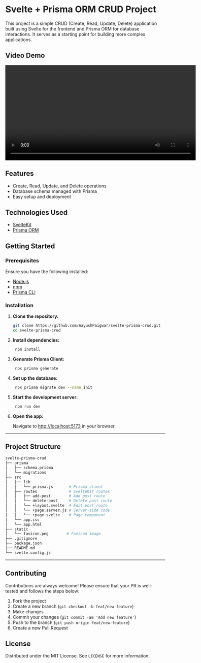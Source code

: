 # Svelte + Prisma ORM CRUD Project

This project is a simple CRUD (Create, Read, Update, Delete) application built using Svelte for the frontend and Prisma ORM for database interactions. It serves as a starting point for building more complex applications.

## Video Demo

<video width="600" controls>
  <source src="https://github.com/aayushpaigwar/svelte-prisma-crud/tree/master/videos/demo.mp4" type="video/mp4">
  Your browser does not support the video tag.
</video>

## Features

- Create, Read, Update, and Delete operations
- Database schema managed with Prisma
- Easy setup and deployment

## Technologies Used

- [SvelteKit](https://kit.svelte.dev/)
- [Prisma ORM](https://www.prisma.io/)

## Getting Started

### Prerequisites

Ensure you have the following installed:

- [Node.js](https://nodejs.org/en/download/)
- [npm](https://www.npmjs.com/get-npm)
- [Prisma CLI](https://www.prisma.io/docs/getting-started/quickstart)

### Installation

1. **Clone the repository:**

   ```bash
   git clone https://github.com/AayushPaigwar/svelte-prisma-crud.git
   cd svelte-prisma-crud
   ```

2. **Install dependencies:**

   ```bash
    npm install
   ```

3. **Generate Prisma Client:**

   ```bash
    npx prisma generate
   ```

4. **Set up the database:**

   ```bash
    npx prisma migrate dev --name init
   ```

5. **Start the development server:**

   ```bash
    npm run dev
   ```

6. **Open the app:**

   Navigate to [http://localhost:5173](http://localhost:5173) in your browser.

---

## Project Structure

```bash
svelte-prisma-crud
├── prisma
│   ├── schema.prisma
│   └── migrations
├── src
│   ├── lib
│   │   └── prisma.js       # Prisma client
│   ├── routes              # SvelteKit routes
│   │   ├── add-post        # Add post route
│   │   └── delete-post     # Delete post route
│   │   └── +layout.svelte  # Edit post route
│   │   └── +page.server.js # Server-side code
│   │   └── +page.svelte    # Page component
│   └── app.css
│   └── app.html
├── static
│   └── favicon.png        # Favicon image
├── .gitignore
├── package.json
├── README.md
└── svelte.config.js

```

---

## Contributing

Contributions are always welcome! Please ensure that your PR is well-tested and follows the
steps below:

1. Fork the project
2. Create a new branch (`git checkout -b feat/new-feature`)
3. Make changes
4. Commit your changes (`git commit -am 'Add new feature'`)
5. Push to the branch (`git push origin feat/new-feature`)
6. Create a new Pull Request

## License

Distributed under the MIT License. See `LICENSE` for more information.
